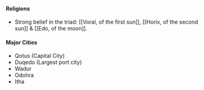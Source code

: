 #### Religions
- Strong belief in the triad: [[Voral, of the first sun]], [[Horix, of the second sun]] & [[Edo, of the moon]].



#### Major Cities
- Qotus (Capital City)
- Duqedo (Largest port city)
- Wadur
- Odohra
- Itha
